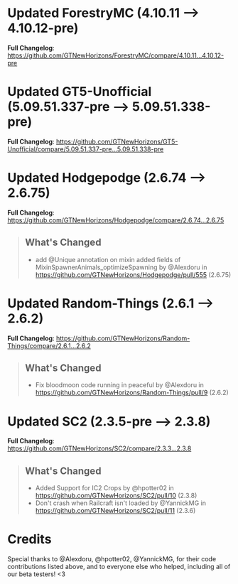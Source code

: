 # Updated ForestryMC (4.10.11 -->  4.10.12-pre)
**Full Changelog**: https://github.com/GTNewHorizons/ForestryMC/compare/4.10.11...4.10.12-pre

# Updated GT5-Unofficial (5.09.51.337-pre -->  5.09.51.338-pre)
**Full Changelog**: https://github.com/GTNewHorizons/GT5-Unofficial/compare/5.09.51.337-pre...5.09.51.338-pre

# Updated Hodgepodge (2.6.74 -->  2.6.75)
**Full Changelog**: https://github.com/GTNewHorizons/Hodgepodge/compare/2.6.74...2.6.75
>## What's Changed
> * add @Unique annotation on mixin added fields of MixinSpawnerAnimals_optimizeSpawning by @Alexdoru in https://github.com/GTNewHorizons/Hodgepodge/pull/555 (2.6.75)
>

# Updated Random-Things (2.6.1 -->  2.6.2)
**Full Changelog**: https://github.com/GTNewHorizons/Random-Things/compare/2.6.1...2.6.2
>## What's Changed
> * Fix bloodmoon code running in peaceful by @Alexdoru in https://github.com/GTNewHorizons/Random-Things/pull/9 (2.6.2)
>

# Updated SC2 (2.3.5-pre -->  2.3.8)
**Full Changelog**: https://github.com/GTNewHorizons/SC2/compare/2.3.3...2.3.8
>## What's Changed
> * Added Support for IC2 Crops by @hpotter02 in https://github.com/GTNewHorizons/SC2/pull/10 (2.3.8)
> * Don't crash when Railcraft isn't loaded by @YannickMG in https://github.com/GTNewHorizons/SC2/pull/11 (2.3.6)
>

# Credits
Special thanks to @Alexdoru, @hpotter02, @YannickMG, for their code contributions listed above, and to everyone else who helped, including all of our beta testers! <3